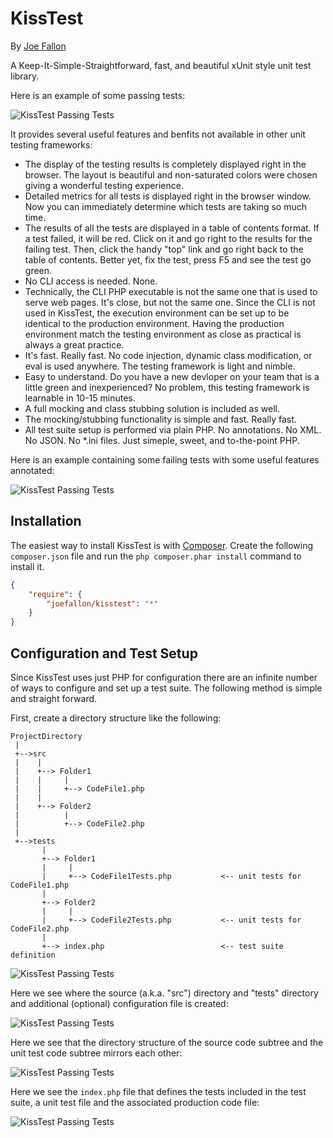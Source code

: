 KissTest
========

By [Joe Fallon](http://blog.joefallon.net/)

A Keep-It-Simple-Straightforward, fast, and beautiful xUnit style
unit test library.

Here is an example of some passing tests:

![KissTest Passing Tests](http://i.imgur.com/xPJH6yn.png)

It provides several useful features and benfits not available in other
unit testing frameworks:

*   The display of the testing results is completely displayed right
    in the browser. The layout is beautiful and non-saturated colors
    were chosen giving a wonderful testing experience.
*   Detailed metrics for all tests is displayed right in the browser
    window. Now you can immediately determine which tests are taking
    so much time.
*   The results of all the tests are displayed in a table of contents
    format. If a test failed, it will be red. Click on it and go right
    to the results for the failing test. Then, click the handy "top"
    link and go right back to the table of contents. Better yet, fix
    the test, press F5 and see the test go green.
*   No CLI access is needed. None.
*   Technically, the CLI PHP executable is not the same one that is used
    to serve web pages. It's close, but not the same one. Since the CLI
    is not used in KissTest, the execution environment can be set up
    to be identical to the production environment. Having the production
    environment match the testing environment as close as practical is
    always a great practice.
*   It's fast. Really fast. No code injection, dynamic class modification,
    or eval is used anywhere. The testing framework is light and nimble.
*   Easy to understand. Do you have a new devloper on your team that is a
    little green and inexperienced? No problem, this testing framework is
    learnable in 10-15 minutes.
*   A full mocking and class stubbing solution is included as well.
*   The mocking/stubbing functionality is simple and fast. Really fast.
*   All test suite setup is performed via plain PHP. No annotations. No XML. No JSON.
    No *.ini files. Just simeple, sweet, and to-the-point PHP.

Here is an example containing some failing tests with some useful features annotated:

![KissTest Passing Tests](http://i.imgur.com/1X3o4bB.png)

## Installation

The easiest way to install KissTest is with
[Composer](https://getcomposer.org/). Create the following `composer.json` file
and run the `php composer.phar install` command to install it.

```json
{
    "require": {
        "joefallon/kisstest": "*"
    }
}
```

## Configuration and Test Setup

Since KissTest uses just PHP for configuration there are an infinite number of
ways to configure and set up a test suite. The following method is simple and
straight forward.

First, create a directory structure like the following:

```
ProjectDirectory
 |
 +-->src
 |    |
 |    +--> Folder1
 |    |     |
 |    |     +--> CodeFile1.php
 |    |
 |    +--> Folder2
 |          |
 |          +--> CodeFile2.php
 |
 +-->tests
       |
       +--> Folder1
       |     |
       |     +--> CodeFile1Tests.php           <-- unit tests for CodeFile1.php
       |
       +--> Folder2
       |     |
       |     +--> CodeFile2Tests.php           <-- unit tests for CodeFile2.php
       |
       +--> index.php                          <-- test suite definition
```

![KissTest Passing Tests](http://i.imgur.com/jetgmvG.png)

Here we see where the source (a.k.a. "src") directory and "tests" directory
and additional (optional) configuration file is created:

![KissTest Passing Tests](http://i.imgur.com/L4c3e0g.png)

Here we see that the directory structure of the source code subtree and the
unit test code subtree mirrors each other:

![KissTest Passing Tests](http://i.imgur.com/Z1P2yjN.png)

Here we see the `index.php` file that defines the tests included in the test
suite, a unit test file and the associated production code file:

![KissTest Passing Tests](http://i.imgur.com/tYkEA2o.png)









